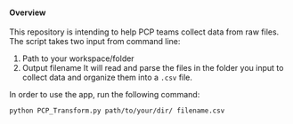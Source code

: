 #### Overview

This repository is intending to help PCP teams collect data from raw files.
The script takes two input from command line:
1. Path to your workspace/folder
2. Output filename
It will read and parse the files in the folder you input to collect data and organize 
them into a `.csv` file. 

In order to use the app, run the following command:
```commandline
python PCP_Transform.py path/to/your/dir/ filename.csv
```
